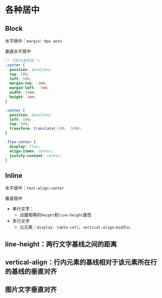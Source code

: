# 各种居中

## Block

水平居中：`margin: 0px auto`

垂直水平居中

```css
/* 已知元素宽高 */
.center {
  position: absolute;
  top: 50%;
  left: 50%;
  margin-top: -3em;
  margin-left: -7em;
  width: 14em;
  height: 6em;
}

.center {
  position: absolute;
  left: 50%;
  top: 50%;
  transform: translate(-50%, -50%);
}

.flex-center {
  display: flex;
  align-items: center;
  justify-content: center;
}
```

## Inline

水平居中：`text-align:center`

垂直居中

- 单行文字：
  - 设置相等的`height`和`line-height`属性
- 多行文字
  - 父元素：`display: table-cell; vertical-align:middle;`

## line-height：两行文字基线之间的距离

## vertical-align：行内元素的基线相对于该元素所在行的基线的垂直对齐

## 图片文字垂直对齐
